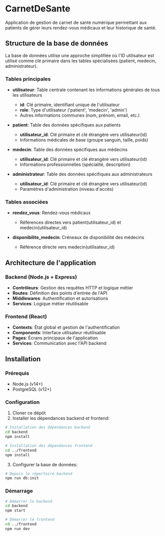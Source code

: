 # CarnetDeSante

Application de gestion de carnet de santé numérique permettant aux patients de gérer leurs rendez-vous médicaux et leur historique de santé.

## Structure de la base de données

La base de données utilise une approche simplifiée où l'ID utilisateur est utilisé comme clé primaire dans les tables spécialisées (patient, medecin, administrateur).

### Tables principales

- **utilisateur**: Table centrale contenant les informations générales de tous les utilisateurs

  - **id**: Clé primaire, identifiant unique de l'utilisateur
  - **role**: Type d'utilisateur ('patient', 'medecin', 'admin')
  - Autres informations communes (nom, prénom, email, etc.)

- **patient**: Table des données spécifiques aux patients

  - **utilisateur_id**: Clé primaire et clé étrangère vers utilisateur(id)
  - Informations médicales de base (groupe sanguin, taille, poids)

- **medecin**: Table des données spécifiques aux médecins

  - **utilisateur_id**: Clé primaire et clé étrangère vers utilisateur(id)
  - Informations professionnelles (spécialité, description)

- **administrateur**: Table des données spécifiques aux administrateurs
  - **utilisateur_id**: Clé primaire et clé étrangère vers utilisateur(id)
  - Paramètres d'administration (niveau d'accès)

### Tables associées

- **rendez_vous**: Rendez-vous médicaux

  - Références directes vers patient(utilisateur_id) et medecin(utilisateur_id)

- **disponibilite_medecin**: Créneaux de disponibilité des médecins
  - Référence directe vers medecin(utilisateur_id)

## Architecture de l'application

### Backend (Node.js + Express)

- **Contrôleurs**: Gestion des requêtes HTTP et logique métier
- **Routes**: Définition des points d'entrée de l'API
- **Middlewares**: Authentification et autorisations
- **Services**: Logique métier réutilisable

### Frontend (React)

- **Contexts**: État global et gestion de l'authentification
- **Components**: Interface utilisateur réutilisable
- **Pages**: Écrans principaux de l'application
- **Services**: Communication avec l'API backend

## Installation

### Prérequis

- Node.js (v14+)
- PostgreSQL (v12+)

### Configuration

1. Cloner ce dépôt
2. Installer les dépendances backend et frontend:

```bash
# Installation des dépendances backend
cd backend
npm install

# Installation des dépendances frontend
cd ../frontend
npm install
```

3. Configurer la base de données:

```bash
# Depuis le répertoire backend
npm run db:init
```

### Démarrage

```bash
# Démarrer le backend
cd backend
npm start

# Démarrer le frontend
cd ../frontend
npm run dev
```
